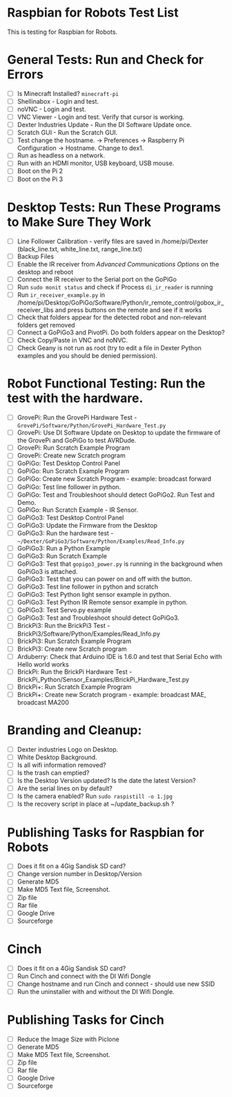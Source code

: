 # Raspbian for Robots Test List

This is testing for Raspbian for Robots.

General Tests:  Run and Check for Errors
=====================================
- [ ] Is Minecraft Installed?  `minecraft-pi`
- [ ] Shellinabox - Login and test. 
- [ ] noVNC - Login and test.
- [ ] VNC Viewer - Login and test. Verify that cursor is working.
- [ ] Dexter Industries Update - Run the DI Software Update once.
- [ ] Scratch GUI - Run the Scratch GUI.
- [ ] Test change the hostname. -> Preferences -> Raspberry Pi Configuration -> Hostname.  Change to dex1.
- [ ] Run as headless on a network.
- [ ] Run with an HDMI monitor, USB keyboard, USB mouse.
- [ ] Boot on the Pi 2
- [ ] Boot on the Pi 3

Desktop Tests:  Run These Programs to Make Sure They Work
=====================================
- [ ] Line Follower Calibration - verify files are saved in /home/pi/Dexter (black_line.txt, white_line.txt, range_line.txt)
- [ ] Backup Files
- [ ] Enable the IR receiver from *Advanced Communications Options* on the desktop and reboot
- [ ] Connect the IR receiver to the Serial port on the GoPiGo
- [ ] Run `sudo monit status` and check if Process `di_ir_reader` is running
- [ ] Run `ir_receiver_example.py` in /home/pi/Desktop/GoPiGo/Software/Python/ir_remote_control/gobox_ir_receiver_libs and press buttons on the remote and see if it works
- [ ] Check that folders appear for the detected robot and non-relevant folders get removed
- [ ] Connect a GoPiGo3 and PivotPi.  Do both folders appear on the Desktop?
- [ ] Check Copy/Paste in VNC and noNVC.
- [ ] Check Geany is not run as root (try to edit a file in Dexter Python examples and you should be denied permission).

Robot Functional Testing:  Run the test with the hardware.
=====================================
- [ ] GrovePi: Run the GrovePi Hardware Test - `GrovePi/Software/Python/GrovePi_Hardware_Test.py`
- [ ] GrovePi: Use DI Software Update on Desktop to update the firmware of the GrovePi and GoPiGo to test AVRDude.
- [ ] GrovePi: Run Scratch Example Program
- [ ] GrovePi: Create new Scratch program
- [ ] GoPiGo: Test Desktop Control Panel
- [ ] GoPiGo: Run Scratch Example Program
- [ ] GoPiGo: Create new Scratch Program - example: broadcast forward
- [ ] GoPiGo: Test line follower in python.
- [ ] GoPiGo: Test and Troubleshoot should detect GoPiGo2.  Run Test and Demo.
- [ ] GoPiGo: Run Scratch Example - IR Sensor.
- [ ] GoPiGo3: Test Desktop Control Panel
- [ ] GoPiGo3: Update the Firmware from the Desktop
- [ ] GoPiGo3: Run the hardware test - `~/Dexter/GoPiGo3/Software/Python/Examples/Read_Info.py`
- [ ] GoPiGo3: Run a Python Example
- [ ] GoPiGo3: Run Scratch Example
- [ ] GoPiGo3: Test that `gopigo3_power.py` is running in the background when GoPiGo3 is attached.
- [ ] GoPiGo3: Test that you can power on and off with the button.
- [ ] GoPiGo3: Test line follower in python and scratch
- [ ] GoPiGo3: Test Python light sensor example in python.
- [ ] GoPiGo3: Test Python IR Remote sensor example in python.
- [ ] GoPiGo3: Test Servo.py example
- [ ] GoPiGo3: Test and Troubleshoot should detect GoPiGo3.
- [ ] BrickPi3: Run the BrickPi3 Test - BrickPi3/Software/Python/Examples/Read_Info.py
- [ ] BrickPi3: Run Scratch Example Program
- [ ] BrickPi3: Create new Scratch program
- [ ] Arduberry: Check that Arduino IDE is 1.6.0 and test that Serial Echo with Hello world works
- [ ] BrickPi: Run the BrickPi Hardware Test - BrickPi_Python/Sensor_Examples/BrickPi_Hardware_Test.py
- [ ] BrickPi+: Run Scratch Example Program
- [ ] BrickPi+: Create new Scratch program - example: broadcast MAE, broadcast MA200

Branding and Cleanup:
=====================================
- [ ] Dexter industries Logo on Desktop.
- [ ] White Desktop Background.
- [ ] Is all wifi information removed?
- [ ] Is the trash can emptied?
- [ ] Is the Desktop Version updated?  Is the date the latest Version?
- [ ] Are the serial lines on by default?
- [ ] Is the camera enabled?  Run `sudo raspistill -o 1.jpg`
- [ ] Is the recovery script in place at ~/update_backup.sh ?

Publishing Tasks for Raspbian for Robots
=====================================
- [ ] Does it fit on a 4Gig Sandisk SD card? 
- [ ] Change version number in Desktop/Version
- [ ] Generate MD5
- [ ] Make MD5 Text file, Screenshot.
- [ ] Zip file
- [ ] Rar file
- [ ] Google Drive
- [ ] Sourceforge

Cinch
=====================================
- [ ] Does it fit on a 4Gig Sandisk SD card?  
- [ ] Run Cinch and connect with the DI Wifi Dongle
- [ ] Change hostname and run Cinch and connect - should use new SSID
- [ ] Run the uninstaller with and without the DI Wifi Dongle.

Publishing Tasks for Cinch
=====================================
- [ ] Reduce the Image Size with Piclone
- [ ] Generate MD5
- [ ] Make MD5 Text file, Screenshot.
- [ ] Zip file
- [ ] Rar file
- [ ] Google Drive
- [ ] Sourceforge
